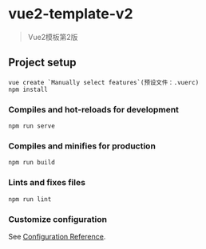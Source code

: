 # vue2-template-v2
> Vue2模板第2版
## Project setup
```
vue create `Manually select features`(预设文件：.vuerc)
npm install
```

### Compiles and hot-reloads for development
```
npm run serve
```

### Compiles and minifies for production
```
npm run build
```

### Lints and fixes files
```
npm run lint
```

### Customize configuration
See [Configuration Reference](https://cli.vuejs.org/config/).
